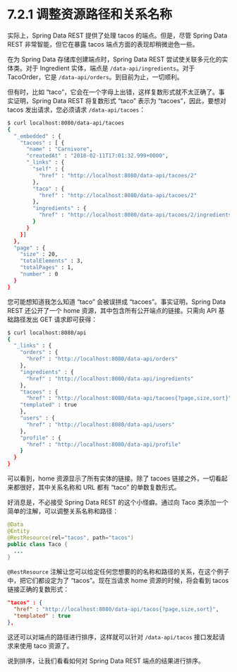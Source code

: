 # 7.2.1 调整资源路径和关系名称

实际上，Spring Data REST 提供了处理 tacos 的端点。但是，尽管 Spring Data REST 非常智能，但它在暴露 tacos 端点方面的表现却稍微逊色一些。

在为 Spring Data 存储库创建端点时，Spring Data REST 尝试使关联多元化的实体类。对于 Ingredient 实体，端点是 `/data-api/ingredients`。对于 TacoOrder，它是 `/data-api/orders`。到目前为止，一切顺利。

但有时，比如 “taco”，它会在一个字母上出错，这样复数形式就不太正确了。事实证明，Spring Data REST 将复数形式 “taco” 表示为 “tacoes”，因此，要想对 tacos 发出请求，您必须请求 `/data-api/tacoes`：

```bash
$ curl localhost:8080/data-api/tacoes
{
  "_embedded" : {
    "tacoes" : [ {
      "name" : "Carnivore",
      "createdAt" : "2018-02-11T17:01:32.999+0000",
      "_links" : {
        "self" : {
          "href" : "http://localhost:8080/data-api/tacoes/2"
        },
        "taco" : {
          "href" : "http://localhost:8080/data-api/tacoes/2"
        },
        "ingredients" : {
          "href" : "http://localhost:8080/data-api/tacoes/2/ingredients"
        }
      }
    }]
  },
  "page" : {
    "size" : 20,
    "totalElements" : 3,
    "totalPages" : 1,
    "number" : 0
  }
}
```

您可能想知道我怎么知道 “taco” 会被误拼成 “tacoes”。事实证明，Spring Data REST 还公开了一个 home 资源，其中包含所有公开端点的链接。只需向 API 基础路径发出 GET 请求即可获得：

```bash
$ curl localhost:8080/api
{
  "_links" : {
    "orders" : {
      "href" : "http://localhost:8080/data-api/orders"
    },
    "ingredients" : {
      "href" : "http://localhost:8080/data-api/ingredients"
    },
    "tacoes" : {
      "href" : "http://localhost:8080/data-api/tacoes{?page,size,sort}",
    "templated" : true
    },
    "users" : {
      "href" : "http://localhost:8080/data-api/users"
    },
    "profile" : {
      "href" : "http://localhost:8080/data-api/profile"
    }
  }
}
```

可以看到，home 资源显示了所有实体的链接。除了 tacoes 链接之外，一切看起来都很好，其中关系名称和 URL 都有 “taco” 的单数复数形式。

好消息是，不必接受 Spring Data REST 的这个小怪癖。通过向 Taco 类添加一个简单的注解，可以调整关系名称和路径：

```java
@Data
@Entity
@RestResource(rel="tacos", path="tacos")
public class Taco {
  ...
}
```

`@RestResource` 注解让您可以给定任何您想要的的名称和路径的关系，在这个例子中，把它们都设定为了 “tacos”。现在当请求 home 资源的时候，将会看到 tacos 链接正确的复数形式：

```json
"tacos" : {
  "href" : "http://localhost:8080/data-api/tacos{?page,size,sort}",
  "templated" : true
},
```

这还可以对端点的路径进行排序，这样就可以针对 `/data-api/tacos` 接口发起请求来使用 taco 资源了。

说到排序，让我们看看如何对 Spring Data REST 端点的结果进行排序。


